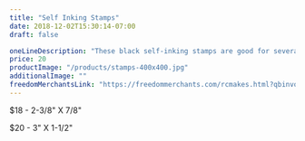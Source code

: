 ```yaml
---
title: "Self Inking Stamps"
date: 2018-12-02T15:30:14-07:00
draft: false

oneLineDescription: "These black self-inking stamps are good for several thousand impressions before re-inking."
price: 20
productImage: "/products/stamps-400x400.jpg"
additionalImage: ""
freedomMerchantsLink: "https://freedommerchants.com/rcmakes.html?qbinvoice=true&invoicenum=------&amt=20&desc=Self%20Inking%20Stamp"
---
```


$18 - 2-3/8" X 7/8"

$20 - 3" X 1-1/2"